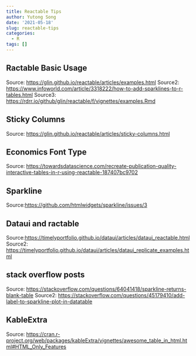 ```yaml
---
title: Reactable Tips
author: Yutong Song
date: '2021-05-18'
slug: reactable-tips
categories:
  - R
tags: []
---
```


## Ractable Basic Usage
Source: <https://glin.github.io/reactable/articles/examples.html>
Source2: <https://www.infoworld.com/article/3318222/how-to-add-sparklines-to-r-tables.html>
Source3: <https://rdrr.io/github/glin/reactable/f/vignettes/examples.Rmd>

## Sticky Columns
Source: <https://glin.github.io/reactable/articles/sticky-columns.html>


## Economics Font Type
Source: <https://towardsdatascience.com/recreate-publication-quality-interactive-tables-in-r-using-reactable-187407bc9702>


## Sparkline 
Source:<https://github.com/htmlwidgets/sparkline/issues/3>


## Dataui and ractable
Source:<https://timelyportfolio.github.io/dataui/articles/dataui_reactable.html>
Source2: <https://timelyportfolio.github.io/dataui/articles/dataui_replicate_examples.html>


## stack overflow posts
Source: <https://stackoverflow.com/questions/64041418/sparkline-returns-blank-table>
Source2: <https://stackoverflow.com/questions/45179410/add-label-to-sparkline-plot-in-datatable>


## KableExtra
Source: <https://cran.r-project.org/web/packages/kableExtra/vignettes/awesome_table_in_html.html#HTML_Only_Features>

